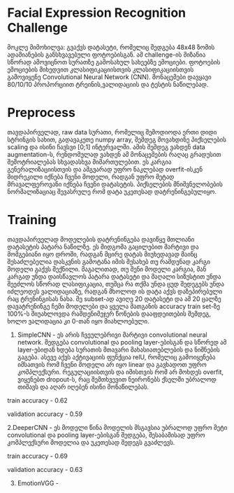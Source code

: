 # Facial Expression Recognition Challenge

მოკლე მიმოხილვა: გვაქვს დატასეტი, რომელიც შედგება 48x48 ზომის ადამიანების განსხვავებული ფოტოებისგან. ამ challenge-ის მიზანია სწორად ამოვიცნოთ სურათზე გამოსახულ სახეებზე ემოციები. ფოტოების ემოციების მიხედვით კლასიფიკაციისთვის კლასიფიკაციისთვის გამოვიყენე Convolutional Neural Network (CNN). მონაცემები დავყავი 80/10/10 პროპორციით ტრეინის,ვალიდაციის და ტესტის ნაწილებად.

# Preprocess

თავდაპირველად, raw data სურათი, რომელიც შემოდიოდა ერთი დიდი სტრინგის სახით, გადავაკეთე numpy array, შემდეგ მოვახდინე პიქსელების scaling და ისინი ჩავსვი [0;1] ინტერვალში. ამის შემდეგ ვახდენ data augmentation-ს, რენდომულად ვახდენ ამ მონაცემების რაღაც გრადუსით შემოტრიალებას სხვადასხვა მიმართულებით. ეს კარგია გენერალიზაციისთვის და ამგვარად უფრო ნაკლებად overfit-ისკენ მიდრეკილი იქნება ჩვენი მოდელი, რადგან უფრო მეტად მრავალფეროვანი იქნება ჩვენი დატასეტის. პიქსელების მნიშვნელობების ნორმალიზაციაც შევასრულე რომ დატა უკეთესად დატრენინგებულიყო.


# Training

თავდაპირველად მოდელების დატრენინგება დავიწყე მთლიანი დატასეტის პატარა ნაწილზე. ეს მიდგომა გაცილებით მარტივი და მომგებიანი იყო დროში, რადგან მცირე დატას მიუხედავად მაინც შესაძლებელია დასკვნის გამოტანა იმის შესახებ თუ რამდენად 
კარგი მოდელი გაქვს შექნილი. მაგალითად, თუ შენი მოდელი კარგია, მან კარგად უნდა დაისწავლოს პატარა დატასეტი და მაღალი სიზუსტით უნდა შეეძლოს სწორად ლასიფიკაცია, თუმცა რა თქმა უნდა ცუდ შედეგებს უნდა იძლეოდეს ვალიდაციაზე, რადგან მხოლოდ ის დატა აქვს დაზეპირებული რაც ტრენინგისას ნახა. მე subset-ად ავიღე 20 დატასეტი და ამ 20 ცალზე დავატრენინგე ჩემი მოდელები და ყველა მათგანის accuracy train set-ზე 100%-ს მიუახლოვდა რამდენიმეჯერ წონების დააფდეითების შემდეგ, ხოლო ვალიდაცია კი 0-თან იყო მიახლოებული.


1. SimpleCNN - ეს არის ჩვეულებრივი მარტივი convolutional neural network. შედგება convolutional და pooling layer-ებისგან და სწორედ ამ layer-ებიდან ხდება სურათის მთავარი მახასიათებლების და ნიშნების გაგება. ასევე აქვს აქტივაციის ფუნქცია relU, რომელიც გამოიყენება იმსათვის რომ ჩვენი მოდელი არ იყო linear და გავხადოთ უფრო კომპლექსური. რეგულაციისთვის და იმისთვის რომ არ მოხდეს overfit, ვიყენებთ dropout-ს, რაც შემთხვევით ნეირონებს ქსელში უბრალოდ თიშავს და აღარ იღებენ ისინი მონაწილებას.

train accuracy - 0.62

validation accuracy - 0.59


2.DeeperCNN - ეს მოდელი წინა მოდელის მსგავსია უბრალოდ უფრო მეტი convolutional და pooling layer-ებისგან შედგება, შესაბამისად უფრო კომპლექსური მოდელია და უკეთესად შედეგს გვაძლევს.

train accuracy - 0.69

validation accuracy - 0.63

3. EmotionVGG - 
